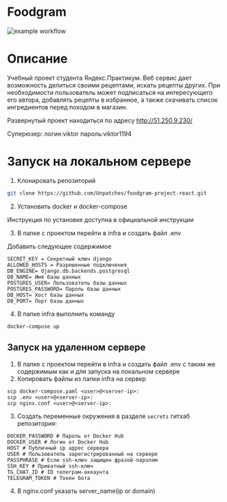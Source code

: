 # Foodgram
![example workflow](https://github.com/Unpatches/foodgram-project-react/actions/workflows/main.yml/badge.svg)

# Описание
    
Учебный проект студента Яндекс.Практикум. Веб сервис дает возможность делиться своими рецептами, искать рецепты других. При необходимости пользователь может подписаться на интересующего его автора, добавлять рецепты в избранное, а также скачивать список ингредиентов перед походом в магазин.



Развернутый проект находиться по адресу http://51.250.9.230/

Суперюзер: логин:viktor пароль:viktor1194



# Запуск на локальном сервере

1. Клонировать репозиторий

```bash
git clone https://github.com/Unpatches/foodgram-project-react.git
```

2. Установить docker и docker-compose

Инструкция по установке доступна в официальной инструкции

3. В папке с проектом перейти в infra и создать файл .env

Добавить следующее содержимое
```
SECRET_KEY = Секретный ключ django
ALLOWED_HOSTS = Разрешенные подключения
DB_ENGINE= django.db.backends.postgresql
DB_NAME= Имя базы данных
POSTGRES_USER= Пользователь базы данных
POSTGRES_PASSWORD= Пароль базы данных
DB_HOST= Хост базы данных
DB_PORT= Порт базы данных
```
4. В папке infra выполнить команду
```
docker-compose up
```

## Запуск на удаленном сервере
1. В папке с проектом перейти в infra и создать файл .env 
с таким же содержимым как и для запуска на локальном сервере
2. Копировать файлы из папки infra на сервер
```
scp docker-compose.yaml <user>@<server-ip>:
scp .env <user>@<server-ip>:
scp nginx.conf <user>@<server-ip>:
```

3. Cоздать переменные окружения в разделе `secrets` гитхаб репозитория:
```
DOCKER_PASSWORD # Пароль от Docker Hub
DOCKER_USER # Логин от Docker Hub
HOST # Публичный ip адрес сервера
USER # Пользователь зарегистрированный на сервере
PASSPHRASE # Если ssh-ключ защищен фразой-паролем
SSH_KEY # Приватный ssh-ключ
TG_CHAT_ID # ID телеграм-аккаунта
TELEGRAM_TOKEN # Токен бота
```
4. В nginx.conf указать server_name(ip or domain)